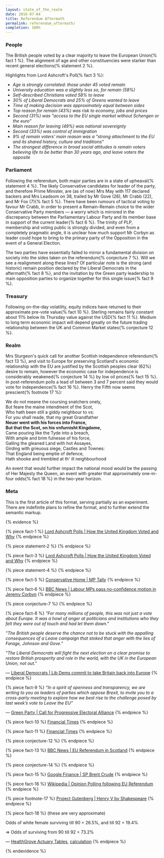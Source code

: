 ```yaml
---
layout: state_of_the_realm
date: 2016-07-04
title: Referendum Aftermath
permalink: referendum_aftermath/
completion: 100%
---
```


### People

The British people voted by a clear majority to leave the European Union{% fact 1 %}.  The alignment of age and other constituencies
were starker than recent general elections{% statement 2 %}.

Highlights from Lord Ashcroft's Poll{% fact 3 %}:

+ _Age is strongly correlated: those under 45 voted remain_
+ _University education was a slightly less so, for remain (58%)_
+ _Self-described Christians voted 58% to leave_
+ _30% of Liberal Democrats and 25% of Greens wanted to leave_
+ _Time of making decision was approximately equal between sides_
+ _Top reason for remain (43%) was risk to economy, jobs and prices_
+ _Second (31%) was "access to the EU single market without Schengen or the euro"_
+ _Main reason for leaving (49%) was national sovereignty_
+ _Second (33%) was control of immigration_
+ _9% of remain voters' main reason was a "strong attachment to the EU and its shared history, culture and traditions"_
+ _The strongest difference in broad social attitudes is remain voters believing life to be better than 30 years ago, and leave voters the opposite_


### Parliament

Following the referendum, both major parties are in a state of upheaval{% statement 4 %}.  The likely Conservative candidates for leader of the party, and therefore Prime Minister, are (as of now) Mrs May with 117 declared backers and Mrs Leadsom on 38, trailed by Mr Gove (26), Mr Crabb (22), and Mr Fox (7){% fact 5 %}.  There have been rumours of tactical voting to favour Mr Crabb, in order to present a Remain-Remain choice to the wider Conservative Party members &mdash; a worry which is mirrored in the discrepancy between the Parliamentary Labour Party and its member base in support of the current leader{% fact 6 %}.  The trinity of PLP, membership and voting public is strongly divided, and even from a completely pragmatic angle, it is unclear how much support Mr Corbyn as leader could hope to bring to the primary party of the Opposition in the event of a General Election.

The two parties have essentially failed to mirror a fundamental division on society into the sides taken on the referendum{% conjecture 7 %}.  Will we see a realignment along these lines?  Of particular note is the strong (and historic) remain position declared by the Liberal Democrats in the aftermath{% fact 8 %}, and the invitation by the Green party leadership to main opposition parties to organize together for this single issue{% fact 9 %}.

### Treasury

Following on-the-day volatility, equity indices have returned to their approximate pre-vote value{% fact 10 %}.  Sterling remains fairly constant
about 11% below its Thursday value against the USD{% fact 11 %}.  Medium to long term economic impact will depend greatly on the future trading relationship between the UK and Common Market states{% conjecture 12 %}.

### Realm

Mrs Sturgeon's quick call for another Scottish independence referendum{% fact 13 %}, and visit to Europe for preserving Scotland's economic
relationship with the EU are justified by the Scottish peoples clear (62%) desire to remain, however the economic case for
independence is considerably weakened{% conjecture 14 %} by low oil prices{% fact 15 %}.  In post-referendum polls a lead of between 3 and 7 percent said they would vote for independence{% fact 16 %}.  Henry the Fifth now seems prescient{% footnote 17 %}:

>
We do not meane the coursing snatchers onely,<br>
But feare the maine intendment of the Scot,<br>
Who hath been still a giddy neighbour to vs:<br>
For you shall reade, that my great Grandfather<br>
__Neuer went with his forces into France,__<br>
__But that the Scot, on his vnfurnisht Kingdome,__<br>
Came pouring like the Tyde into a breach,<br>
With ample and brim fulnesse of his force,<br>
Galling the gleaned Land with hot Assayes,<br>
Girding with grieuous siege, Castles and Townes:<br>
That England being emptie of defence,<br>
Hath shooke and trembled at th' ill neighbourhood<br>

An event that would further impact the national mood would be the passing of Her Majesty the Queen, an event with greater that approximately one-in-four odds{% fact 18 %} in the two-year horizon.

### Meta

This is the first article of this format, serving partially as an experiment.  There are indefinite plans to refine the format, and to
further extend the semantic markup.

{% evidence %}

  {% piece fact-1 %}
    [Lord Ashcroft Polls | How the United Kingdom Voted and Why](http://lordashcroftpolls.com/2016/06/how-the-united-kingdom-voted-and-why/)
  {% endpiece %}

  {% piece statement-2 %}
  {% endpiece %}

  {% piece fact-3 %}
    [Lord Ashcroft Polls | How the United Kingdom Voted and Why](http://lordashcroftpolls.com/2016/06/how-the-united-kingdom-voted-and-why/)
  {% endpiece %}

  {% piece statement-4 %}
  {% endpiece %}

  {% piece fact-5 %}
    [Conservative Home | MP Tally](http://www.conservativehome.com/parliament/2016/07/whos-backing-who-our-running-list-of-mps-supporting-each-leadership-candidate.html)
  {% endpiece %}

  {% piece fact-6 %}
    [BBC News | Labour MPs pass no-confidence motion in Jeremy Corbyn](http://www.bbc.com/news/uk-politics-36647458)
  {% endpiece %}

  {% piece conjecture-7 %}
  {% endpiece %}

  {% piece fact-8 %}
  _"For many millions of people, this was not just a vote about Europe. It was a howl of anger at politicians and institutions who they felt they were out of touch and had let them down."_

  _"The British people deserve the chance not to be stuck with the appalling consequences of a Leave campaign that stoked that anger with the lies of Farage, Johnson and Gove."_

  _"The Liberal Democrats will fight the next election on a clear promise to restore British prosperity and role in the world, with the UK in the European Union, not out."_

  &mdash; [Liberal Democrats | Lib Dems commit to take Britain back into Europe](http://www.libdems.org.uk/lib_dems_commit_to_take_britain_back_into_europe)
  {% endpiece %}


  {% piece fact-9 %}
    _“In a spirit of openness and transparency, we are writing to you as leaders of parties which oppose Brexit, to invite you to a cross-party meeting to explore how we best rise to the challenge posed by last week’s vote to Leave the EU"_

  &mdash; [Green Party | Call for Progressive Electoral Alliance](https://www.greenparty.org.uk/news/2016/06/29/green-party-calls-for-progressive-electoral-alliance-talks/)
  {% endpiece %}

  {% piece fact-10 %}
  [Financial Times](https://next.ft.com/content/f9087066-4194-11e6-b22f-79eb4891c97d)
  {% endpiece %}

  {% piece fact-11 %}
  [Financial Times](https://next.ft.com/content/f9087066-4194-11e6-b22f-79eb4891c97d)
  {% endpiece %}

  {% piece conjecture-12 %}
  {% endpiece %}

  {% piece fact-13 %}
  [BBC News | EU Referendum in Scotland](http://www.bbc.com/news/uk-scotland-scotland-politics-36599102)
  {% endpiece %}

  {% piece conjecture-14 %}
  {% endpiece %}

  {% piece fact-15 %}
  [Google Finance | SP Brent Crude](https://www.google.com/finance?chdnp=1&chdd=1&chds=1&chdv=1&chvs=Linear&chdeh=1&chfdeh=0&chdet=1467667151585&chddm=343877&chls=IntervalBasedLine&q=EPA:BRNTB&ntsp=0&ei=qdJ6V9GmIoylsgHp_oGYCA)
  {% endpiece %}

  {% piece fact-16 %}
  [Wikipedia | Opinion Polling following EU Referendum](https://en.wikipedia.org/wiki/Proposed_second_Scottish_independence_referendum#Following_EU_Membership_Referendum)
  {% endpiece %}

  {% piece footnote-17 %}
    [Project Gutenberg | Henry V by Shakespeare](http://www.gutenberg.org/ebooks/2253)
  {% endpiece %}

  {% piece fact-18 %}
  (these are very approximate)

  Odds of white female surviving till 90 = 26.5%, and till 92 = 19.4%

  &rArr; Odds of surviving from 90 till 92 = 73.2%

  &mdash; [HealthGrove Actuary Tables](http://life-span.healthgrove.com/l/91/90), [calculation](http://www.wolframalpha.com/input/?i=100+*+19.4%2F26.5)
  {% endpiece %}

{% endevidence %}
